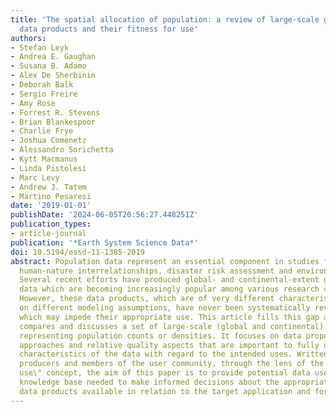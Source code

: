 ```yaml
---
title: 'The spatial allocation of population: a review of large-scale gridded population
  data products and their fitness for use'
authors:
- Stefan Leyk
- Andrea E. Gaughan
- Susana B. Adamo
- Alex De Sherbinin
- Deborah Balk
- Sergio Freire
- Amy Rose
- Forrest R. Stevens
- Brian Blankespoor
- Charlie Frye
- Joshua Comenetz
- Alessandro Sorichetta
- Kytt Macmanus
- Linda Pistolesi
- Marc Levy
- Andrew J. Tatem
- Martino Pesaresi
date: '2019-01-01'
publishDate: '2024-06-05T20:56:27.448251Z'
publication_types:
- article-journal
publication: '*Earth System Science Data*'
doi: 10.5194/essd-11-1385-2019
abstract: Population data represent an essential component in studies focusing on
  human-nature interrelationships, disaster risk assessment and environmental health.
  Several recent efforts have produced global- and continental-extent gridded population
  data which are becoming increasingly popular among various research communities.
  However, these data products, which are of very different characteristics and based
  on different modeling assumptions, have never been systematically reviewed and compared,
  which may impede their appropriate use. This article fills this gap and presents,
  compares and discusses a set of large-scale (global and continental) gridded datasets
  representing population counts or densities. It focuses on data properties, methodological
  approaches and relative quality aspects that are important to fully understand the
  characteristics of the data with regard to the intended uses. Written by the data
  producers and members of the user community, through the lens of the \"fitness for
  use\" concept, the aim of this paper is to provide potential data users with the
  knowledge base needed to make informed decisions about the appropriateness of the
  data products available in relation to the target application and for critical analysis.
---
```

